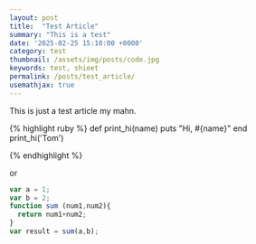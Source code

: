 ```yaml
---
layout: post
title:  "Test Article"
summary: "This is a test"
date: '2025-02-25 15:10:00 +0000'
category: test
thumbnail: /assets/img/posts/code.jpg
keywords: test, shieet
permalink: /posts/test_article/
usemathjax: true
---
```


This is just a test article my mahn.

{% highlight ruby %}
def print_hi(name)
  puts "Hi, #{name}"
end
print_hi('Tom')

{% endhighlight %}

or

```javascript
var a = 1;
var b = 2;
function sum (num1,num2){
  return num1+num2;
}
var result = sum(a,b);
```
